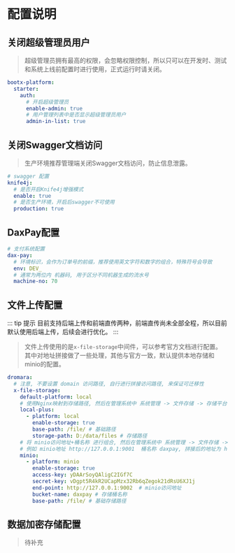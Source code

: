 # 配置说明

## 关闭超级管理员用户
> 超级管理员拥有最高的权限，会忽略权限控制，所以只可以在开发时、测试和系统上线前配置时进行使用，正式运行时请关闭。

```yaml
bootx-platform:
  starter:
    auth:
      # 开启超级管理员
      enable-admin: true
      # 用户管理列表中是否显示超级管理员用户
      admin-in-list: true
```

## 关闭Swagger文档访问
> 生产环境推荐管理端关闭Swagger文档访问，防止信息泄露。

```yaml
# swagger 配置
knife4j:
  # 是否开启Knife4j增强模式
  enable: true
  # 是否生产环境，开启后swagger不可使用
  production: true
```

## DaxPay配置

```yaml
# 支付系统配置
dax-pay:
  # 环境标识，会作为订单号的前缀，推荐使用英文字符和数字的组合，特殊符号会导致
  env: DEV_
  # 通常为两位内 机器码, 用于区分不同机器生成的流水号
  machine-no: 70
```

## 文件上传配置
::: tip 提示
目前支持后端上传和前端直传两种，前端直传尚未全部全程，所以目前默认使用后端上传，后续会进行优化。
:::

> 文件上传使用的是`x-file-storage`中间件，可以参考官方文档进行配置。其中对地址拼接做了一些处理，其他与官方一致，默认提供本地存储和minio的配置。

```yaml
dromara:
  # 注意, 不要设置 domain 访问路径, 自行进行拼接访问路径, 来保证可迁移性
  x-file-storage:
    default-platform: local
    # 使用Nginx映射到存储路径, 然后在管理系统中 系统管理 -> 文件存储 -> 存储平台 中配置对应的地址
    local-plus:
      - platform: local
        enable-storage: true
        base-path: /file/ # 基础路径
        storage-path: D:/data/files # 存储路径
    # 将 minio访问地址+桶名称 进行组合, 然后在管理系统中 系统管理 -> 文件存储 -> 存储平台 中配置对应的地址
    # 例如 minio地址 http://127.0.0.1:9001  桶名称 daxpay, 拼接后的地址为 http://127.0.0.1:9001/daxpay/
    minio:
      - platform: minio
        enable-storage: true
        access-key: yDAArSoyQAligC2IGf7C
        secret-key: vDgpt5R4kR2UCapMzx32Rb6qZegok21dRsU6XJ1j
        end-point: http://127.0.0.1:9002  # minio访问地址
        bucket-name: daxpay # 存储桶名称
        base-path: /file/ # 基础存储路径
```

## 数据加密存储配置
> 待补充
